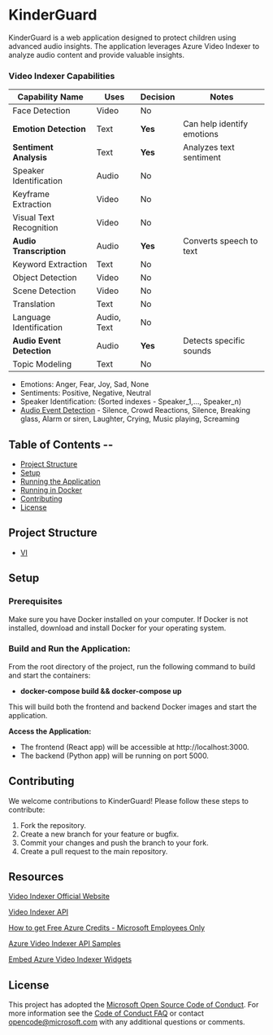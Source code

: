 # KinderGuard

KinderGuard is a web application designed to protect children using advanced audio insights. The application leverages Azure Video Indexer to analyze audio content and provide valuable insights.


### Video Indexer Capabilities

| Capability Name         | Uses                | Decision | Notes                                                    |
|-------------------------|---------------------|---------------------|----------------------------------------------------------|
| Face Detection          | Video               | No                  | 
|**Emotion Detection**       | Text       | **Yes**                 | Can help identify  emotions|
| **Sentiment Analysis**      | Text                | **Yes**                 | Analyzes text sentiment |
| Speaker Identification  | Audio               | No                  | 
| Keyframe Extraction     | Video               | No                 | 
| Visual Text Recognition | Video               | No                  |
| **Audio Transcription**     | Audio               | **Yes**                 | Converts speech to text            |
| Keyword Extraction      | Text                | No                 | 
| Object Detection        | Video               | No                 | 
| Scene Detection         | Video               | No                 |
| Translation             | Text                | No                  |
| Language Identification | Audio, Text         | No                  |
| **Audio Event Detection**   | Audio               | **Yes**                 | Detects specific sounds      |
| Topic Modeling          | Text                | No                 

- Emotions: Anger, Fear, Joy, Sad, None
- Sentiments: Positive, Negative, Neutral
- Speaker Identification: (Sorted indexes - Speaker_1,..., Speaker_n)
- [Audio Event Detection](https://learn.microsoft.com/en-us/azure/azure-video-indexer/audio-effects-detection-insight) - Silence, Crowd Reactions, Silence, Breaking glass, Alarm or siren,
Laughter, Crying, Music playing, Screaming

## Table of Contents  --

- [Project Structure](#project-structure)
- [Setup](#setup)
- [Running the Application](#running-the-application)
- [Running in Docker](#running-in-docker)
- [Contributing](#contributing)
- [License](#license)

## Project Structure
- [VI](https://www.videoindexer.ai/media/library)

## Setup
### Prerequisites
Make sure you have Docker installed on your computer. If Docker is not installed, download and install Docker for your operating system.

### Build and Run the Application:
From the root directory of the project, run the following command to build and start the containers:

- **docker-compose build && docker-compose up**

This will build both the frontend and backend Docker images and start the application.

**Access the Application:**
- The frontend (React app) will be accessible at http://localhost:3000.
- The backend (Python app) will be running on port 5000.

## Contributing

We welcome contributions to KinderGuard! Please follow these steps to contribute:

1. Fork the repository.
2. Create a new branch for your feature or bugfix.
3. Commit your changes and push the branch to your fork.
4. Create a pull request to the main repository.


## Resources
[Video Indexer Official Website](https://www.videoindexer.ai/)

[Video Indexer API](https://api-portal.videoindexer.ai/api-details#api=Operations&operation=Get-Account-Access-Token)

[How to get Free Azure Credits - Microsoft Employees Only ](https://www.osgwiki.com/wiki/Azure_Credit)

[Azure Video Indexer API Samples](https://github.com/Azure-Samples/azure-video-indexer-samples/tree/master/API-Samples)

[Embed Azure Video Indexer Widgets](https://learn.microsoft.com/en-us/azure/azure-video-indexer/video-indexer-embed-widgets)

## License

This project has adopted the [Microsoft Open Source Code of Conduct](https://opensource.microsoft.com/codeofconduct/). For more information see the [Code of Conduct FAQ](https://opensource.microsoft.com/codeofconduct/faq/) or contact [opencode@microsoft.com](mailto:opencode@microsoft.com) with any additional questions or comments.
